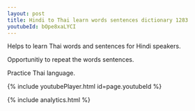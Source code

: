 ```yaml
---
layout: post
title: Hindi to Thai learn words sentences dictionary 1283 
youtubeId: bOpe8xaLYCI
---
```

 
 
Helps to learn Thai words and sentences for Hindi speakers.

Opportunitiy to repeat the words sentences. 

Practice Thai language. 
 
{% include youtubePlayer.html id=page.youtubeId %}
 
 
{% include analytics.html %}